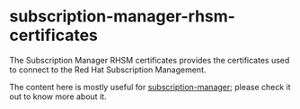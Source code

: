 subscription-manager-rhsm-certificates
======================================

The Subscription Manager RHSM certificates provides the certificates used
to connect to the Red Hat Subscription Management.

The content here is mostly useful for
[subscription-manager](https://github.com/candlepin/subscription-manager);
please check it out to know more about it.
